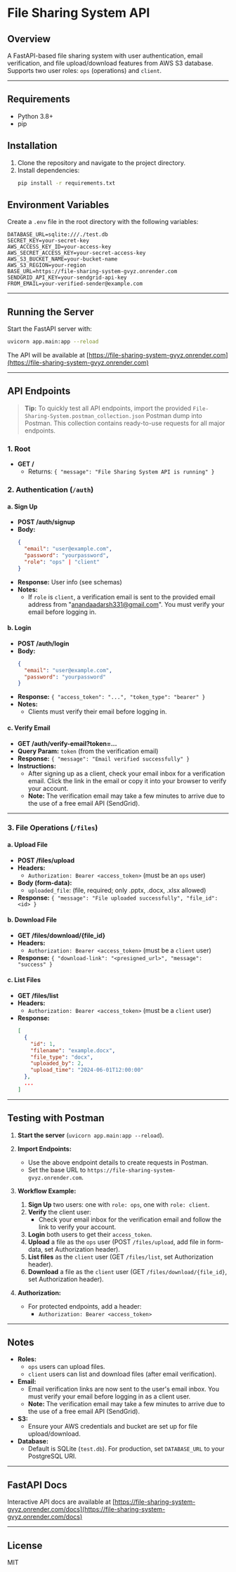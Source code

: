 # File Sharing System API

## Overview
A FastAPI-based file sharing system with user authentication, email verification, and file upload/download features from AWS S3 database. Supports two user roles: `ops` (operations) and `client`.

---

## Requirements
- Python 3.8+
- pip

## Installation
1. Clone the repository and navigate to the project directory.
2. Install dependencies:
   ```bash
   pip install -r requirements.txt
   ```

## Environment Variables
Create a `.env` file in the root directory with the following variables:

```
DATABASE_URL=sqlite:///./test.db
SECRET_KEY=your-secret-key
AWS_ACCESS_KEY_ID=your-access-key
AWS_SECRET_ACCESS_KEY=your-secret-access-key
AWS_S3_BUCKET_NAME=your-bucket-name
AWS_S3_REGION=your-region
BASE_URL=https://file-sharing-system-gvyz.onrender.com
SENDGRID_API_KEY=your-sendgrid-api-key
FROM_EMAIL=your-verified-sender@example.com
```

---

## Running the Server
Start the FastAPI server with:
```bash
uvicorn app.main:app --reload
```
The API will be available at [https://file-sharing-system-gvyz.onrender.com](https://file-sharing-system-gvyz.onrender.com)

---

## API Endpoints

> **Tip:** To quickly test all API endpoints, import the provided `File-Sharing-System.postman_collection.json` Postman dump into Postman. This collection contains ready-to-use requests for all major endpoints.

### 1. **Root**
- **GET /**
  - Returns: `{ "message": "File Sharing System API is running" }`

### 2. **Authentication** (`/auth`)

#### a. **Sign Up**
- **POST /auth/signup**
- **Body:**
  ```json
  {
    "email": "user@example.com",
    "password": "yourpassword",
    "role": "ops" | "client"
  }
  ```
- **Response:** User info (see schemas)
- **Notes:**
  - If `role` is `client`, a verification email is sent to the provided email address from "anandaadarsh331@gmail.com". You must verify your email before logging in.

#### b. **Login**
- **POST /auth/login**
- **Body:**
  ```json
  {
    "email": "user@example.com",
    "password": "yourpassword"
  }
  ```
- **Response:** `{ "access_token": "...", "token_type": "bearer" }`
- **Notes:**
  - Clients must verify their email before logging in.

#### c. **Verify Email**
- **GET /auth/verify-email?token=...**
- **Query Param:** `token` (from the verification email)
- **Response:** `{ "message": "Email verified successfully" }`
- **Instructions:**
  - After signing up as a client, check your email inbox for a verification email. Click the link in the email or copy it into your browser to verify your account.
  - **Note:** The verification email may take a few minutes to arrive due to the use of a free email API (SendGrid).
---

### 3. **File Operations** (`/files`)

#### a. **Upload File**
- **POST /files/upload**
- **Headers:**
  - `Authorization: Bearer <access_token>` (must be an `ops` user)
- **Body (form-data):**
  - `uploaded_file`: (file, required; only .pptx, .docx, .xlsx allowed)
- **Response:** `{ "message": "File uploaded successfully", "file_id": <id> }`

#### b. **Download File**
- **GET /files/download/{file_id}**
- **Headers:**
  - `Authorization: Bearer <access_token>` (must be a `client` user)
- **Response:** `{ "download-link": "<presigned_url>", "message": "success" }`

#### c. **List Files**
- **GET /files/list**
- **Headers:**
  - `Authorization: Bearer <access_token>` (must be a `client` user)
- **Response:**
  ```json
  [
    {
      "id": 1,
      "filename": "example.docx",
      "file_type": "docx",
      "uploaded_by": 2,
      "upload_time": "2024-06-01T12:00:00"
    },
    ...
  ]
  ```

---

## Testing with Postman

1. **Start the server** (`uvicorn app.main:app --reload`).
2. **Import Endpoints:**
   - Use the above endpoint details to create requests in Postman.
   - Set the base URL to `https://file-sharing-system-gvyz.onrender.com`.

3. **Workflow Example:**
   1. **Sign Up** two users: one with `role: ops`, one with `role: client`.
   2. **Verify** the client user:
      - Check your email inbox for the verification email and follow the link to verify your account.
   3. **Login** both users to get their `access_token`.
   4. **Upload** a file as the `ops` user (POST `/files/upload`, add file in form-data, set Authorization header).
   5. **List files** as the `client` user (GET `/files/list`, set Authorization header).
   6. **Download** a file as the `client` user (GET `/files/download/{file_id}`, set Authorization header).

4. **Authorization:**
   - For protected endpoints, add a header:
     - `Authorization: Bearer <access_token>`

---

## Notes
- **Roles:**
  - `ops` users can upload files.
  - `client` users can list and download files (after email verification).
- **Email:**
  - Email verification links are now sent to the user's email inbox. You must verify your email before logging in as a client user.
  - **Note:** The verification email may take a few minutes to arrive due to the use of a free email API (SendGrid).
- **S3:**
  - Ensure your AWS credentials and bucket are set up for file upload/download.
- **Database:**
  - Default is SQLite (`test.db`). For production, set `DATABASE_URL` to your PostgreSQL URI.

---

## FastAPI Docs
Interactive API docs are available at [https://file-sharing-system-gvyz.onrender.com/docs](https://file-sharing-system-gvyz.onrender.com/docs)

---

## License
MIT 
